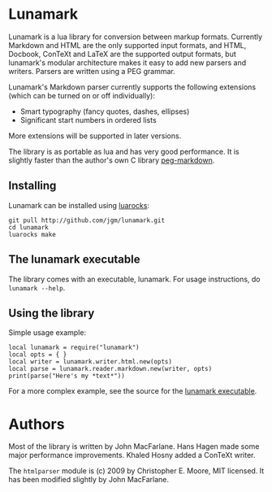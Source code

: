 # Lunamark

Lunamark is a lua library for conversion between markup
formats. Currently Markdown and HTML are the only supported input
formats, and HTML, Docbook, ConTeXt and LaTeX are the supported output
formats, but lunamark's modular architecture makes it
easy to add new parsers and writers. Parsers are written
using a PEG grammar.

Lunamark's Markdown parser currently supports the following
extensions (which can be turned on or off individually):

  - Smart typography (fancy quotes, dashes, ellipses)
  - Significant start numbers in ordered lists

More extensions will be supported in later versions.

The library is as portable as lua and has very good performance.
It is slightly faster than the author's own C library
[peg-markdown](http://github.com/jgm/peg-markdown).

## Installing

Lunamark can be installed using [luarocks](http://www.luarocks.org):

    git pull http://github.com/jgm/lunamark.git
    cd lunamark
    luarocks make

## The lunamark executable

The library comes with an executable, lunamark.  For usage
instructions, do `lunamark --help`.

## Using the library

Simple usage example:

    local lunamark = require("lunamark")
    local opts = { }
    local writer = lunamark.writer.html.new(opts)
    local parse = lunamark.reader.markdown.new(writer, opts)
    print(parse("Here's my *text*"))

For a more complex example, see the source for the
[lunamark executable](https://github.com/jgm/lunamark/blob/master/bin/lunamark).

# Authors

Most of the library is written by John MacFarlane.  Hans Hagen
made some major performance improvements.  Khaled Hosny added a
ConTeXt writer.

The `htmlparser` module is (c) 2009 by Christopher E. Moore, MIT licensed.
It has been modified slightly by John MacFarlane.
